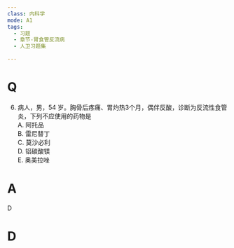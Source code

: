 ```yaml
---
class: 内科学
mode: A1
tags:
  - 习题
  - 章节-胃食管反流病
  - 人卫习题集

---
```


# Q

6. 病人，男，54 岁。胸骨后疼痛、胃灼热3个月，偶伴反酸，诊断为反流性食管炎，下列不应使用的药物是  
A. 阿托品  
B. 雷尼替丁  
C. 莫沙必利  
D. 铝碳酸镁  
E. 奥美拉唑  
# A
D
# D
